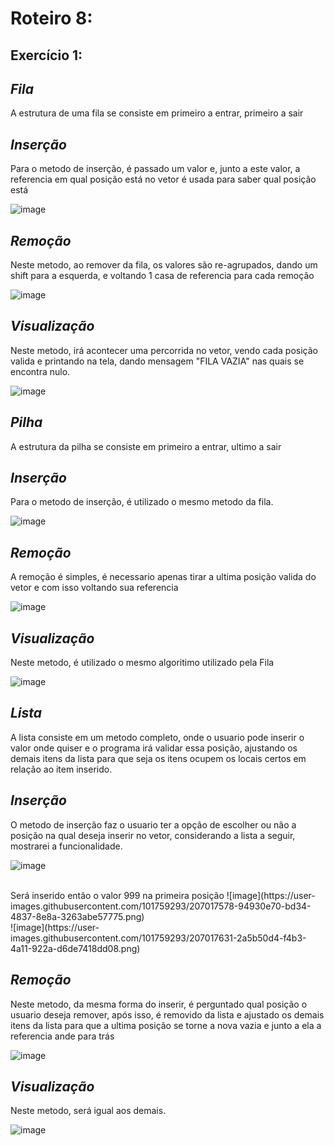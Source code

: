 # Roteiro 8:
## Exercício 1:

*Fila*
--
A estrutura de uma fila se consiste em primeiro a entrar, primeiro a sair

*Inserção*
--
Para o metodo de inserção, é passado um valor e, junto a este valor, a referencia em qual posição está no vetor é usada para saber qual posição está

![image](https://user-images.githubusercontent.com/101759293/207015273-9b356055-128a-48b0-a53b-acdc088d95e3.png)


*Remoção*
--
Neste metodo, ao remover da fila, os valores são re-agrupados, dando um shift para a esquerda, e voltando 1 casa de referencia para cada remoção

![image](https://user-images.githubusercontent.com/101759293/207015534-da8a3dab-83d5-4600-8729-d79ff18b67c8.png)

*Visualização*
--
Neste metodo, irá acontecer uma percorrida no vetor, vendo cada posição valida e printando na tela, dando mensagem "FILA VAZIA" nas quais se encontra nulo.

![image](https://user-images.githubusercontent.com/101759293/207015882-3328c857-5999-4e2e-8bd0-efbdb1307893.png)


*Pilha*
--
A estrutura da pilha se consiste em primeiro a entrar, ultimo a sair

*Inserção*
--
Para o metodo de inserção, é utilizado o mesmo metodo da fila.

![image](https://user-images.githubusercontent.com/101759293/207016188-5c8bdf43-a0a2-4e59-b7ee-db4652d51e10.png)


*Remoção*
--
A remoção é simples, é necessario apenas tirar a ultima posição valida do vetor e com isso voltando sua referencia

![image](https://user-images.githubusercontent.com/101759293/207016343-fde57be4-24aa-4b9a-b3d9-23cf18e7c4f7.png)


*Visualização*
--
Neste metodo, é utilizado o mesmo algoritimo utilizado pela Fila

![image](https://user-images.githubusercontent.com/101759293/207016541-0bc84b63-a6eb-4ffe-8285-0b8af46cbf27.png)


*Lista*
--
A lista consiste em um metodo completo, onde o usuario pode inserir o valor onde quiser e o programa irá validar essa posição, ajustando os demais itens da lista para que seja os itens ocupem os locais certos em relação ao item inserido.

*Inserção*
--
O metodo de inserção faz o usuario ter a opção de escolher ou não a posição na qual deseja inserir no vetor, considerando a lista a seguir, mostrarei a funcionalidade.

![image](https://user-images.githubusercontent.com/101759293/207017248-4ee1eb06-b794-45a1-8281-69beff2a75fb.png)

</br> 
Será inserido então o valor 999 na primeira posição
![image](https://user-images.githubusercontent.com/101759293/207017578-94930e70-bd34-4837-8e8a-3263abe57775.png)
</br>
![image](https://user-images.githubusercontent.com/101759293/207017631-2a5b50d4-f4b3-4a11-922a-d6de7418dd08.png)

*Remoção*
--
Neste metodo, da mesma forma do inserir, é perguntado qual posição o usuario deseja remover, após isso, é removido da lista e ajustado os demais itens da lista para que a ultima posição se torne a nova vazia e junto a ela a referencia ande para trás

![image](https://user-images.githubusercontent.com/101759293/207018031-e1bda774-f04a-416e-92df-4595e71d2e07.png)


*Visualização*
--
Neste metodo, será igual aos demais.

![image](https://user-images.githubusercontent.com/101759293/207018144-2772731d-fe7c-4f20-a067-e2c3256b181b.png)

